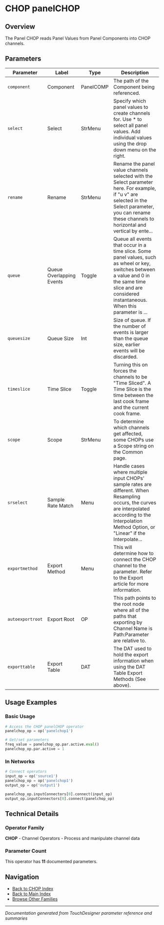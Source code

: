 # CHOP panelCHOP

## Overview

The Panel CHOP reads Panel Values from Panel Components into CHOP channels.

## Parameters

| Parameter | Label | Type | Description |
|-----------|-------|------|-------------|
| `component` | Component | PanelCOMP | The path of the Component being referenced. |
| `select` | Select | StrMenu | Specify which panel values to create channels for. Use * to select all panel values. Add individual values using the drop down menu on the right. |
| `rename` | Rename | StrMenu | Rename the panel value channels selected with the Select parameter here. For example, if "u v" are selected in the Select parameter, you can rename these channels to horizontal and vertical by ente... |
| `queue` | Queue Overlapping Events | Toggle | Queue all events that occur in a time slice. Some panel values, such as wheel or key, switches between a value and 0 in the same time slice and are considered instantaneous. When this parameter is ... |
| `queuesize` | Queue Size | Int | Size of queue. If the number of events is larger than the queue size, earlier events will be discarded. |
| `timeslice` | Time Slice | Toggle | Turning this on forces the channels to be "Time Sliced".  A Time Slice is the time between the last cook frame and the current cook frame. |
| `scope` | Scope | StrMenu | To determine which channels get affected, some CHOPs use a Scope string on the Common page. |
| `srselect` | Sample Rate Match | Menu | Handle cases where multiple input CHOPs' sample rates are different. When Resampling occurs, the curves are interpolated according to the Interpolation Method Option, or "Linear" if the Interpolate... |
| `exportmethod` | Export Method | Menu | This will determine how to connect the CHOP channel to the parameter. Refer to the Export article for more information. |
| `autoexportroot` | Export Root | OP | This path points to the root node where all of the paths that exporting by Channel Name is Path:Parameter are relative to. |
| `exporttable` | Export Table | DAT | The DAT used to hold the export information when using the DAT Table Export Methods (See above). |

## Usage Examples

### Basic Usage

```python
# Access the CHOP panelCHOP operator
panelchop_op = op('panelchop1')

# Get/set parameters
freq_value = panelchop_op.par.active.eval()
panelchop_op.par.active = 1
```

### In Networks

```python
# Connect operators
input_op = op('source1')
panelchop_op = op('panelchop1')
output_op = op('output1')

panelchop_op.inputConnectors[0].connect(input_op)
output_op.inputConnectors[0].connect(panelchop_op)
```

## Technical Details

### Operator Family

**CHOP** - Channel Operators - Process and manipulate channel data

### Parameter Count

This operator has **11** documented parameters.

## Navigation

- [Back to CHOP Index](../CHOP/CHOP_INDEX.md)
- [Back to Main Index](../OPERATORS_INDEX.md)
- [Browse Other Families](../OPERATORS_INDEX.md#quick-navigation)

---
*Documentation generated from TouchDesigner parameter reference and summaries*
